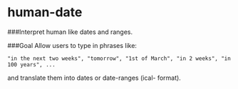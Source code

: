 human-date
==========

###Interpret human like dates and ranges.

###Goal
Allow users to type in phrases like: 

``` 
"in the next two weeks", "tomorrow", "1st of March", "in 2 weeks", "in 100 years", ...
``` 
and translate them into dates or date-ranges (ical- format). 


